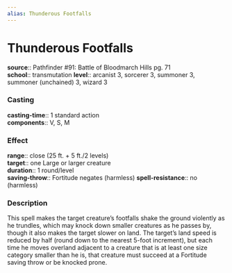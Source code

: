 ```yaml
---
alias: Thunderous Footfalls
---
```


# Thunderous Footfalls 

**source**:: Pathfinder \#91: Battle of Bloodmarch Hills pg. 71  
**school**:: transmutation
**level**:: arcanist 3, sorcerer 3, summoner 3, summoner (unchained) 3, wizard 3

### Casting 

**casting-time**:: 1 standard action  
**components**:: V, S, M

### Effect 

**range**:: close (25 ft. + 5 ft./2 levels)  
**target**:: one Large or larger creature  
**duration**:: 1 round/level  
**saving-throw**:: Fortitude negates (harmless)
**spell-resistance**:: no (harmless)

### Description 

This spell makes the target creature’s footfalls shake the ground violently as he trundles, which may knock down smaller creatures as he passes by, though it also makes the target slower on land. The target’s land speed is reduced by half (round down to the nearest 5-foot increment), but each time he moves overland adjacent to a creature that is at least one size category smaller than he is, that creature must succeed at a Fortitude saving throw or be knocked prone.
